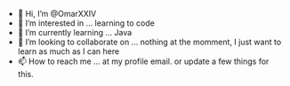 - 👋 Hi, I’m @OmarXXIV
- 👀 I’m interested in ... learning to code
- 🌱 I’m currently learning ... Java
- 💞️ I’m looking to collaborate on ... nothing at the momment, I just want to learn as much as I can here
- 📫 How to reach me ... at my profile email. or update a few things for this.

<!---
OmarXXIV/OmarXXIV is a ✨ special ✨ repository because its `README.md` (this file) appears on your GitHub profile.
You can click the Preview link to take a look at your changes.
--->
